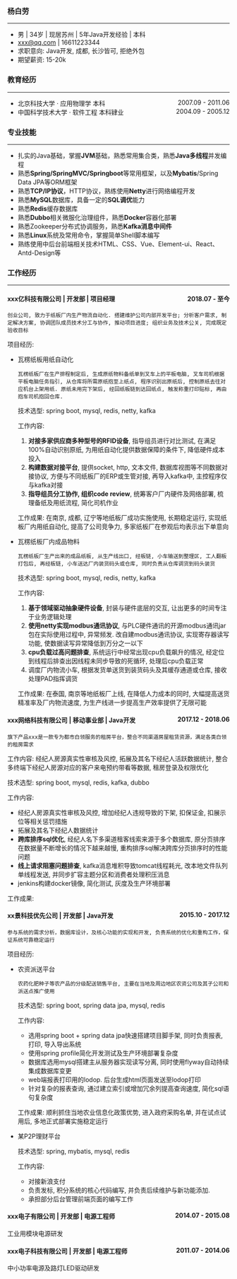 ### 杨白劳
---
- 男 | 34岁 | 现居苏州 | 5年Java开发经验 | 本科
- xxx@qq.com | 16611223344
- 求职意向: Java开发, 成都, 长沙皆可, 拒绝外包
- 期望薪资: 15-20k

### 教育经历
---
- 北京科技大学 · 应用物理学 本科<div style="float:right">2007.09 - 2011.06</div>
- 中国科学技术大学 · 软件工程 本科肄业<div style="float:right">2004.09 - 2005.12</div>

### 专业技能
---
- 扎实的Java基础，掌握**JVM**基础，熟悉常⽤集合类，熟悉**Java多线程**并发编程
- 熟悉**Spring/SpringMVC/Springboot**等常用框架，以及**Mybatis**/Spring Data JPA等ORM框架
- 熟悉**TCP/IP协议**，HTTP协议，熟练使用**Netty**进行网络编程开发
- 熟悉**MySQL**数据库，具备一定的**SQL调优**能力
- 熟悉**Redis**缓存数据库
- 熟悉**Dubbo**相关微服化治理组件，熟悉**Docker**容器化部署
- 熟悉Zookeeper分布式协调服务，熟悉**Kafka消息中间件**
- 熟悉**Linux**系统及常用命令，掌握简单Shell脚本编写
- 熟练使用中后台前端相关技术HTML、CSS、Vue、Element-ui、React、Antd-Design等

### 工作经历
---
#### xxx亿科技有限公司 | 开发部 | 项目经理<div style="float:right">2018.07 - 至今</div>

`创业公司, 致力于纸板厂内生产物流自动化. 搭建维护公司内部开发平台; 分析客户需求, 制定解决方案, 协调团队成员技术分工与协作, 推动项目进度; 组织业务及技术公关, 完成既定验收目标`

项目经历: 
- 瓦楞纸板用纸自动化

  `瓦楞纸板厂在生产排程制定后, 生成原纸物料备纸单到叉车上的平板电脑, 叉车司机根据平板电脑任务指引, 从仓库将所需原纸抱至上纸点, 程序识别出原纸后, 控制原纸去往对应机台上架用纸. 原纸未用完下架后, 经回纸板链到达回纸点, 触发称重打印贴标, 再由抱车司机抱回仓库.`

  技术选型: spring boot, mysql, redis, netty, kafka

  工作内容:
  1. **对接多家供应商多种型号的RFID设备**, 指导组员进行对比测试, 在满足100%自动识别原纸, 为用纸自动化提供数据保障的条件下, 降低硬件成本投入
  2. **构建数据对接平台**, 提供socket, http, 文本文件, 数据库视图等不同数据对接协议, 方便与不同纸板厂的ERP或生管对接, 再导入kafka中, 主控程序仅与kafka对接
  3. **指导组员分工协作, 组织code review**, 统筹客户厂内硬件及网络部署, 梳理备纸及用纸流程, 简化司机作业

  工作成果: 在南京, 成都, 辽宁等地纸板厂成功实施使用, 长期稳定运行, 实现纸板厂内用纸自动化, 提高了公司竞争力, 多家纸板厂在参观后均表示出下单意向

- 瓦楞纸板厂内成品物料

  `瓦楞纸板厂生产出来的成品纸板, 从生产线出口, 经板链, 小车输送到整理区, 工人翻板打包后, 再经板链, 小车送达厂内装货码头或仓库, 同时负责从仓库调货到码头装货`

  技术选型: spring boot, mysql, redis, netty, kafka

  工作内容:
    1. **基于领域驱动抽象硬件设备**, 封装与硬件底层的交互, 让出更多的时间专注于业务逻辑处理
    2. **使用netty实现modbus通讯协议**, 与PLC硬件通讯的开源modbus通讯jar包在实际使用过程中, 异常频发. 改自建modbus通讯协议, 实现寄存器读写功能, 使数据读写异常降低到万分之一以下
    3. **cpu负载过高问题排查**, 系统运行中经常出现cpu负载飙升的情况, 经定位到线程后排查出因线程未同步导致的死循环, 处理后cpu负载正常
    4. 调度厂内物流小车, 根据发货单送货到装货码头及其缓存通道或仓库, 接收处理PAD指挥调货

  工作成果: 在泰国, 南京等地纸板厂上线, 在降低人力成本的同时, 大幅提高送货精准率及厂内物流速度, 为生产线进一步提高生产效率提供了无限可能

#### xxx网络科技有限公司 | 移动事业部 | Java开发<div style="float:right">2017.12 - 2018.06</div>

`旗下产品xxx是一款专为都市白领服务的租房平台，整合不同渠道房屋租赁资源，满足各类白领的租房需求`

工作内容: 经纪人房源真实性审核及风控, 拓展及其名下经纪人活跃数据统计, 整合多终端下经纪人房源对应的客户来电预约带看等数据, 租房登录及权限优化

技术选型: spring boot, mysql, redis, kafka, dubbo

工作内容:
- 经纪人房源真实性审核及风控, 增加经纪人违规导致的下架, 扣保证金, 扣展示位等相关惩罚措施
- 拓展及其名下经纪人数据统计
- **跨库排序sql优化**, 经纪人名下多渠道租客线索来源于多个数据库, 原分页排序在数据量不断增长的情况下越来越慢, 重构排序sql解决跨库分页排序时的性能问题
- **线上请求阻塞问题排查**, kafka消息堆积导致tomcat线程耗光, 改本地文件队列单线程发送, 并同步扩容主题分区和消费者处理积压消息
- jenkins构建docker镜像, 简化测试, 灰度及生产环境部署 

工作成果: 

#### xx景科技优先公司 | 开发部 | Java开发<div style="float:right">2015.10 - 2017.12</div>

`参与系统的需求分析，数据库设计，及核心功能的实现和开发, 负责系统的优化和重构工作，保证系统可靠稳定运行`

项目经历:
- 农资派送平台

  `农药化肥种子等农产品的分级配送销售平台, 主要在当地及周边地区农资公司及其子公司和派送点推广使用`

  技术选型: spring boot, spring data jpa, mysql, redis

  工作内容: 
  - 选用spring boot + spring data jpa快速搭建项目脚手架, 同时负责报表, 打印, 导入导出系统
  - 使用spring profile简化开发测试及生产环境部署复杂度
  - 数据库选用mysql搭建主从服务器实现读写分离, 同时使用flyway自动持续集成数据库变更
  - web端报表打印用的lodop. 后台生成html页面发送至lodop打印
  - 针对复杂的报表查询, 通过建立索引或增加冗余列提高查询速度, 简化sql语句复杂度

  工作成果: 顺利抓住当地农业信息化政策优势, 进入政府采购名单, 并在试点试用后, 多地正式部署实施稳定运行

- 某P2P理财平台

  技术选型: spring, mybatis, mysql, redis

  工作内容:
  - 对接新浪支付
  - 负责发标, 积分系统的核心代码编写, 并负责后续维护与新功能添加.
  - 承担部分后台管理前端页面的编写工作

#### xxx电子有限公司 | 开发部 | 电源工程师<div style="float:right">2014.07 - 2015.08</div>
工业用模块电源研发

#### xxx电子科技有限公司 | 开发部 | 电源工程师<div style="float:right">2011.07 - 2014.06</div>
中小功率电源及路灯LED驱动研发
